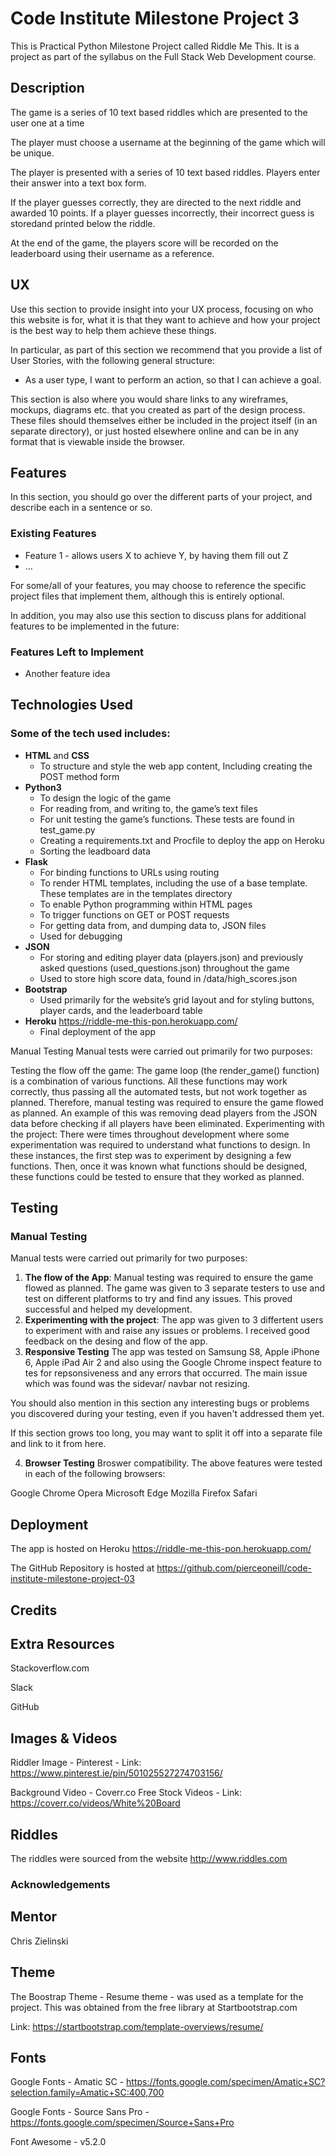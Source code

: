 
# Code Institute Milestone Project 3

This is Practical Python Milestone Project called Riddle Me This. It is a project as part of the syllabus on the Full Stack Web Development course.

## Description

The game is a series of 10 text based riddles which are presented to the user one at a time

The player must choose a username at the beginning of the game which will be unique. 

The player is presented with a series of 10 text based riddles. Players enter their answer into a text box form. 

If the player guesses correctly, they are directed to the next riddle and awarded 10 points. 
If a player guesses incorrectly, their incorrect guess is storedand printed below the riddle.

At the end of the game, the players score will be recorded on the leaderboard using their username as a reference.
 
## UX
 
Use this section to provide insight into your UX process, focusing on who this website is for, what it is that they want to achieve and how your project is the best way to help them achieve these things.

In particular, as part of this section we recommend that you provide a list of User Stories, with the following general structure:
- As a user type, I want to perform an action, so that I can achieve a goal.

This section is also where you would share links to any wireframes, mockups, diagrams etc. that you created as part of the design process. These files should themselves either be included in the project itself (in an separate directory), or just hosted elsewhere online and can be in any format that is viewable inside the browser.

## Features

In this section, you should go over the different parts of your project, and describe each in a sentence or so.
 
### Existing Features
- Feature 1 - allows users X to achieve Y, by having them fill out Z
- ...

For some/all of your features, you may choose to reference the specific project files that implement them, although this is entirely optional.

In addition, you may also use this section to discuss plans for additional features to be implemented in the future:

### Features Left to Implement
- Another feature idea

## Technologies Used

### Some of the tech used includes:
-	**HTML**  and **CSS**
    *	To structure and style the web app content, Including creating the POST method form
-	**Python3**
    *	To design the logic of the game
    * For reading from, and writing to, the game’s text files
    * For unit testing the game’s functions. These tests are found in test_game.py
    *	Creating a requirements.txt and Procfile to deploy the app on Heroku 
    *	Sorting the leadboard data
-	**Flask** 
    *	For binding functions to URLs using routing 
    *	To render HTML templates, including the use of a base template. These templates are in the templates directory 
    *	To  enable Python programming within HTML pages
    *	To trigger functions on GET or POST requests
    *	For getting data from, and dumping data to, JSON files
    *	Used for debugging 
-	**JSON**
    *	For storing and editing player data (players.json) and previously asked questions (used_questions.json) throughout the game
    *	Used to store high score data, found in /data/high_scores.json
- **Bootstrap** 
    *	Used primarily for the website’s grid layout and for styling buttons, player cards, and the leaderboard table
- **Heroku** https://riddle-me-this-pon.herokuapp.com/
    *   Final deployment of the app

Manual Testing
Manual tests were carried out primarily for two purposes:

Testing the flow off the game: The game loop (the render_game() function) is a combination of various functions. All these functions may work correctly, thus passing all the automated tests, but not work together as planned. Therefore, manual testing was required to ensure the game flowed as planned. An example of this was removing dead players from the JSON data before checking if all players have been eliminated.
Experimenting with the project: There were times throughout development where some experimentation was required to understand what functions to design. In these instances, the first step was to experiment by designing a few functions. Then, once it was known what functions should be designed, these functions could be tested to ensure that they worked as planned.


## Testing

### Manual Testing
Manual tests were carried out primarily for two purposes:
1.	**The flow of the App**:
Manual testing was required to ensure the game flowed as planned. The game was given to 3 separate testers to use and test on different platforms to try and find any issues. This proved successful and helped my development.
2.	**Experimenting with the project**:
The app was given to 3 differtent users to experiment with and raise any issues or problems. I received good feedback on the desing and flow of the app.
3.  **Responsive Testing**
The app was tested on Samsung S8, Apple iPhone 6, Apple iPad Air 2 and also using the Google Chrome inspect feature to tes for repsonsiveness and any errors that occurred. The main issue which was found was the sidevar/ navbar not resizing.

You should also mention in this section any interesting bugs or problems you discovered during your testing, even if you haven't addressed them yet.

If this section grows too long, you may want to split it off into a separate file and link to it from here.

4. **Browser Testing**
Broswer compatibility. The above features were tested in each of the following browsers:

Google Chrome
Opera
Microsoft Edge
Mozilla Firefox
Safari

## Deployment

The app is hosted on Heroku https://riddle-me-this-pon.herokuapp.com/ 

The GitHub Repository is hosted at https://github.com/pierceoneill/code-institute-milestone-project-03


## Credits

## Extra Resources

Stackoverflow.com

Slack

GitHub

## Images & Videos

Riddler Image - Pinterest - Link: https://www.pinterest.ie/pin/501025527274703156/

Background Video - Coverr.co Free Stock Videos - Link: https://coverr.co/videos/White%20Board

## Riddles

The riddles were sourced from the website http://www.riddles.com

### Acknowledgements

## Mentor

Chris Zielinski

## Theme

The Boostrap Theme - Resume theme - was used as a template for the project. This was obtained from the free library at Startbootstrap.com

Link: https://startbootstrap.com/template-overviews/resume/

## Fonts

Google Fonts - Amatic SC - https://fonts.google.com/specimen/Amatic+SC?selection.family=Amatic+SC:400,700

Google Fonts - Source Sans Pro - https://fonts.google.com/specimen/Source+Sans+Pro

Font Awesome - v5.2.0
